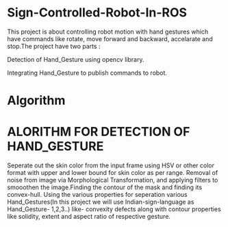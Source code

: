 # Sign-Controlled-Robot-In-ROS
This project is about controlling robot motion with hand gestures which have commands like rotate, move forward and backward, accelarate and stop.The project have two parts :

Detection of Hand_Gesture using opencv library.

Integrating Hand_Gesture to publish commands to robot.

# Algorithm
# ALORITHM FOR DETECTION OF HAND_GESTURE

Seperate out the skin color from the input frame using HSV or other color format with upper and lower bound for skin color as per range. Removal of noise from image via Morphological Transformation, and applying filters to smooothen the image.Finding the contour of the mask and finding its convex-hull.
Using the various properties for seperation various Hand_Gestures(In this project we will use Indian-sign-language as Hand_Gesture- 1,2,3..) like- convexity defects along with contour properties like solidity, extent and aspect ratio of respective gesture.

